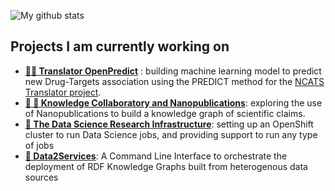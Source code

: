 ![My github stats](https://github-readme-stats.vercel.app/api?username=vemonet&show_icons=true)

## Projects I am currently working on

* [**🔮🐍 Translator OpenPredict**](https://maastrichtu-ids.github.io/translator-openpredict/) : building machine learning model to predict new Drug-Targets association using the PREDICT method for the [NCATS Translator project](https://ncats.nih.gov/translator).
* [**🔬 📢 Knowledge Collaboratory and Nanopublications**](http://nanopub.org/wordpress/): exploring the use of Nanopublications to build a knowledge graph of scientific claims.
* **[🔭 The Data Science Research Infrastructure](https://maastrichtu-ids.github.io/dsri-documentation/)**: setting up an OpenShift cluster to run Data Science jobs, and providing support to run any type of jobs
* **[🐳 Data2Services](https://d2s.semanticscience.org)**: A Command Line Interface to orchestrate the deployment of RDF Knowledge Graphs built from heterogenous data sources

<!--
**vemonet/vemonet** is a ✨ _special_ ✨ repository because its `README.md` (this file) appears on your GitHub profile.

Here are some ideas to get you started:

- 🔭 I’m currently working on ...
- 🌱 I’m currently learning ...
- 👯 I’m looking to collaborate on ...
- 🤔 I’m looking for help with ...
- 💬 Ask me about ...
- 📫 How to reach me: ...
- 😄 Pronouns: ...
- ⚡ Fun fact: ...
-->
